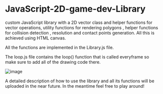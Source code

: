 # JavaScript-2D-game-dev-Library
custom JavaScript library with a 2D vector class and helper functions for vector operations, utility functions for  rendering polygons , helper functions for collision detection , resolution and contact points generation.
All this is achieved using HTML canvas.

All the functions are implemented in the Library.js file.

The loop.js file contains the loop() function that is called everyframe so make sure to add all of the drawing code there.



![image](https://github.com/user-attachments/assets/49dacd6e-878f-4d44-9c01-8692deb8629a)

A detailed description of how to use the library and all its functions will be uploaded in the near future.
In the meantime feel free to play around!
